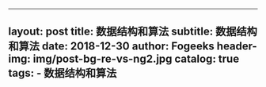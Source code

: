 
---
layout:  post
title:		数据结构和算法
subtitle:	数据结构和算法
date:     2018-12-30
author:   Fogeeks
header-img: img/post-bg-re-vs-ng2.jpg
catalog: true
tags:
    - 数据结构和算法
---
